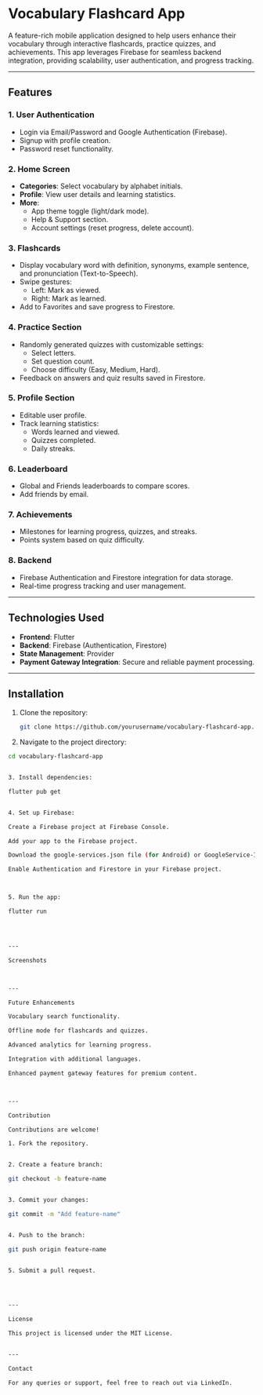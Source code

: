 # Vocabulary Flashcard App  

A feature-rich mobile application designed to help users enhance their vocabulary through interactive flashcards, practice quizzes, and achievements. This app leverages Firebase for seamless backend integration, providing scalability, user authentication, and progress tracking.  

---

## Features  

### 1. **User Authentication**  
- Login via Email/Password and Google Authentication (Firebase).  
- Signup with profile creation.  
- Password reset functionality.  

### 2. **Home Screen**  
- **Categories**: Select vocabulary by alphabet initials.  
- **Profile**: View user details and learning statistics.  
- **More**:  
  - App theme toggle (light/dark mode).  
  - Help & Support section.  
  - Account settings (reset progress, delete account).  

### 3. **Flashcards**  
- Display vocabulary word with definition, synonyms, example sentence, and pronunciation (Text-to-Speech).  
- Swipe gestures:  
  - Left: Mark as viewed.  
  - Right: Mark as learned.  
- Add to Favorites and save progress to Firestore.  

### 4. **Practice Section**  
- Randomly generated quizzes with customizable settings:  
  - Select letters.  
  - Set question count.  
  - Choose difficulty (Easy, Medium, Hard).  
- Feedback on answers and quiz results saved in Firestore.  

### 5. **Profile Section**  
- Editable user profile.  
- Track learning statistics:  
  - Words learned and viewed.  
  - Quizzes completed.  
  - Daily streaks.  

### 6. **Leaderboard**  
- Global and Friends leaderboards to compare scores.  
- Add friends by email.  

### 7. **Achievements**  
- Milestones for learning progress, quizzes, and streaks.  
- Points system based on quiz difficulty.  

### 8. **Backend**  
- Firebase Authentication and Firestore integration for data storage.  
- Real-time progress tracking and user management.  

---

## Technologies Used  
- **Frontend**: Flutter  
- **Backend**: Firebase (Authentication, Firestore)  
- **State Management**: Provider  
- **Payment Gateway Integration**: Secure and reliable payment processing.  

---

## Installation  

1. Clone the repository:  
   ```bash  
   git clone https://github.com/yourusername/vocabulary-flashcard-app.git

2. Navigate to the project directory:

```bash
cd vocabulary-flashcard-app


3. Install dependencies:

flutter pub get


4. Set up Firebase:

Create a Firebase project at Firebase Console.

Add your app to the Firebase project.

Download the google-services.json file (for Android) or GoogleService-Info.plist file (for iOS) and place them in the respective directories of your Flutter project.

Enable Authentication and Firestore in your Firebase project.



5. Run the app:

flutter run




---

Screenshots



---

Future Enhancements

Vocabulary search functionality.

Offline mode for flashcards and quizzes.

Advanced analytics for learning progress.

Integration with additional languages.

Enhanced payment gateway features for premium content.



---

Contribution

Contributions are welcome!

1. Fork the repository.


2. Create a feature branch:

git checkout -b feature-name


3. Commit your changes:

git commit -m "Add feature-name"


4. Push to the branch:

git push origin feature-name


5. Submit a pull request.




---

License

This project is licensed under the MIT License.


---

Contact

For any queries or support, feel free to reach out via LinkedIn.



